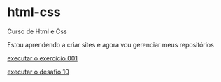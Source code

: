 # html-css
 Curso de Html e Css

 Estou aprendendo a criar sites e agora vou gerenciar meus repositórios


<a href="https://HigorVezaro.github.io/html-css/exercicios/ex001/index.html" targe="_blank"> executar o exercício 001</a>



<a href="https://HigorVezaro.github.io/html-css/exercicios/d10g/index.html" targe="_blank"> executar o desafio 10</a>